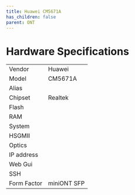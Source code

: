 ```yaml
---
title: Huawei CM5671A
has_children: false
parent: ONT
---
```


# Hardware Specifications

|             |             |
| ----------- | ----------- |
| Vendor      | Huawei      |
| Model       | CM5671A     |
| Alias       |             |
| Chipset     | Realtek     |
| Flash       |             |
| RAM         |             |
| System      |             |
| HSGMII      |             |
| Optics      |             |
| IP address  |             |
| Web Gui     |             |
| SSH         |             |
| Form Factor | miniONT SFP |

